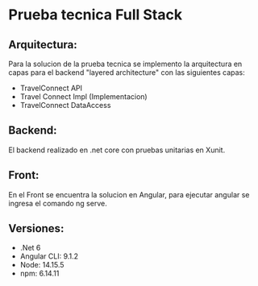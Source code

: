 # Prueba tecnica Full Stack

## Arquitectura:
Para la solucion de la prueba tecnica se implemento la arquitectura en capas para el backend "layered architecture" con las siguientes capas:
- TravelConnect API 
- Travel Connect Impl (Implementacion)
- TravelConnect DataAccess

## Backend: 
El backend realizado en .net core con pruebas unitarias en Xunit.
## Front:
En el Front se encuentra la solucion en Angular, para ejecutar angular se ingresa el comando ng serve.

## Versiones:
* .Net 6
* Angular CLI: 9.1.2
* Node: 14.15.5
* npm: 6.14.11
